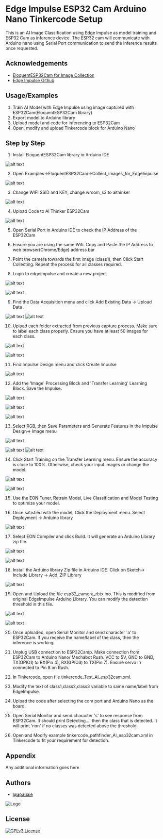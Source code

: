
# Edge Impulse ESP32 Cam Arduino Nano Tinkercode Setup

This is an AI Image Classification using Edge Impulse as model training and ESP32 Cam as inference device. The ESP32 cam will communicate with Arduino nano using Serial Port communication to send the inference results once requested.



## Acknowledgements

 - [EloquentESP32Cam for Image Collection](https://github.com/eloquentarduino/EloquentEsp32cam)
 - [Edge Impulse Github](https://github.com/edgeimpulse)


## Usage/Examples

1.  Train AI Model with Edge Impulse using image captured with ESP32Cam(EloquentESP32Cam library)
2.  Export model to Arduino library 
3.  Upload model and code for inferencing to  ESP32Cam
4.  Open, modify and upload Tinkercode block for Arduino Nano



## Step by Step

1.  Install EloquentESP32Cam library in Arduino IDE

![alt text](https://github.com/apauaie/ai_esp32_cam_ei/blob/main/media/1InstallEloquentESP32Cam.png?raw=true)


2.  Open Examples->EloquentESP32Cam->Collect_images_for_EdgeImpulse

![alt text](https://github.com/apauaie/ai_esp32_cam_ei/blob/main/media/2OpenExample.png?raw=true)

3.  Change WIFI SSID and KEY, change wroom_s3 to aithinker 

![alt text](https://github.com/apauaie/ai_esp32_cam_ei/blob/main/media/3ModifyWifiandCamera.png?raw=true)


4.  Upload Code to AI Thinker ESP32Cam 

![alt text](https://github.com/apauaie/ai_esp32_cam_ei/blob/main/media/4UploadCode.png?raw=true)


5.  Open Serial Port in Arduino IDE to check the IP Address of the ESP32Cam

6.  Ensure you are using the same Wifi. Copy and Paste the IP Address to web browser(Chrome/Edge) address bar

7.  Point the camera towards the first image (class1), then Click Start Collecting. Repeat the process for all classes required. 

8.  Login to edgeimpulse and create a new project

![alt text](https://github.com/apauaie/ai_esp32_cam_ei/blob/main/media/8_CreateNew_Project_EdgeImpulse.png?raw=true)


![alt text](https://github.com/apauaie/ai_esp32_cam_ei/blob/main/media/8_Create_New_Project_EI.png?raw=true)

9.  Find the Data Acquisition menu and click Add Existing Data -> Upload Data . 

![alt text](https://github.com/apauaie/ai_esp32_cam_ei/blob/main/media/9_Upload_Data.png?raw=true)
![alt text](https://github.com/apauaie/ai_esp32_cam_ei/blob/main/media/9_Upload_Data2.png?raw=true)

10. Upload each folder extracted from previous capture process. Make sure to label each class properly. Ensure you have at least 50 images for each class.

![alt text](https://github.com/apauaie/ai_esp32_cam_ei/blob/main/media/10_Upload_Captured_Image.png?raw=true)

![alt text](https://github.com/apauaie/ai_esp32_cam_ei/blob/main/media/10_Completed_Upload.png?raw=true)

11. Find Impulse Design menu and click Create Impulse

![alt text](https://github.com/apauaie/ai_esp32_cam_ei/blob/main/media/11_Create_Impulse.png?raw=true)



12. Add the 'Image' Processing Block and 'Transfer Learning' Learning Block. Save the Impulse.

![alt text](https://github.com/apauaie/ai_esp32_cam_ei/blob/main/media/12_Add_Image_.png?raw=true)

![alt text](https://github.com/apauaie/ai_esp32_cam_ei/blob/main/media/12_Add_Transfer_Learning.png?raw=true)

![alt text](https://github.com/apauaie/ai_esp32_cam_ei/blob/main/media/12_Save_Impulse.png?raw=true)



13. Select RGB, then Save Parameters and Generate Features in the Impulse Design-> Image menu

![alt text](https://github.com/apauaie/ai_esp32_cam_ei/blob/main/media/13_Complete_Generate.png?raw=true)

![alt text](https://github.com/apauaie/ai_esp32_cam_ei/blob/main/media/13_Generate_Features.png?raw=true)
![alt text](https://github.com/apauaie/ai_esp32_cam_ei/blob/main/media/13_Selec_RGB_Save.png?raw=true)



14. Click Start Training on the Transfer Learning menu. Ensure the accuracy is close to 100%. Otherwise, check your input images or change the model. 

![alt text](https://github.com/apauaie/ai_esp32_cam_ei/blob/main/media/14_Start_Training.png?raw=true)

![alt text](https://github.com/apauaie/ai_esp32_cam_ei/blob/main/media/14_Compete_Training.png?raw=true)

15. Use the EON Tuner, Retrain Model, Live Classification and Model Testing to optimize your model.


16. Once satisfied with the model, Click the Deployment menu. Select Deployment -> Arduino library

![alt text](https://github.com/apauaie/ai_esp32_cam_ei/blob/main/media/16_Deploy_Arduino_Li.png?raw=true)



17. Select EON Compiler and click Build. It will generate an Arduino Library zip file. 

![alt text](https://github.com/apauaie/ai_esp32_cam_ei/blob/main/media/17_Select_EON_and_Built.png?raw=true)

![alt text](https://github.com/apauaie/ai_esp32_cam_ei/blob/main/media/17_Build_Completed.png?raw=true)

18. Install the Arduino library Zip file in Arduino IDE. Click on Sketch-> Include Library -> Add .ZIP Library

![alt text](https://github.com/apauaie/ai_esp32_cam_ei/blob/main/media/18_Install_Build_Library.png?raw=true)



19. Open and Upload the file esp32_camera_rbtx.ino. This is modified from original EdgeImpulse Arduino Library. You can modify the detection threshold in this file.

![alt text](https://github.com/apauaie/ai_esp32_cam_ei/blob/main/media/19_Modify_threshold.png?raw=true)

![alt text](https://github.com/apauaie/ai_esp32_cam_ei/blob/main/media/19_Open_esp32_camera_rbtx.png?raw=true)


20. Once uploaded, open Serial Monitor and send character 'a' to ESP32Cam. If you receive the name/label of the class, then the inference is working.




21. Unplug USB connection to ESP32Camp. Make connection from ESP32Cam to Arduino Nano/ Mechabot Rush. VCC to 5V, GND to GND, TX(GPIO1) to RX(Pin 4), RX(GPIO3) to TX(Pin 7). Ensure servo in connected to Pin 8 on Rush.




22. In Tinkercode, open file tinkercode_Test_AI_esp32cam.xml.



23. Modify the text of class1,class2,class3 variable to same name/label from EdgeImpulse.



24. Upload the code after selecting the com port and Arduino Nano as the board.


25. Open Serial Monitor and send character 's' to see response from ESP32Cam. It should print Detecting.... then the class that is detected. It will print 'non' if no classes was detected above the threshold. 


26. Open and Modify example tinkercode_pathfinder_AI_esp32cam.xml in Tinkercode to fit your requirement for detection.







## Appendix

Any additional information goes here


## Authors

- [@apauaie](https://www.github.com/apauaie)


![Logo](https://tinkercode.my/app/wp-content/uploads/2022/11/TinkerCodeLogoCircle-768x802.png)


## License

[![GPLv3 License](https://img.shields.io/badge/License-GPL%20v3-yellow.svg)](https://opensource.org/licenses/)


